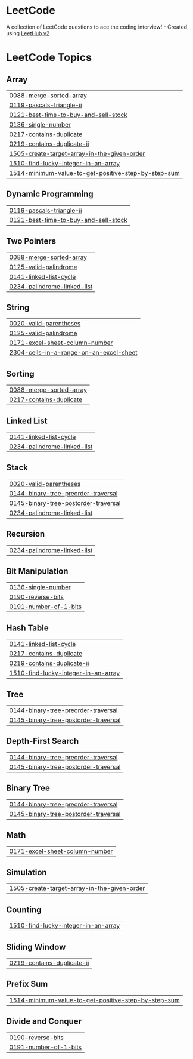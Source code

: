 # LeetCode
A collection of LeetCode questions to ace the coding interview! - Created using [LeetHub v2](https://github.com/arunbhardwaj/LeetHub-2.0)

<!---LeetCode Topics Start-->
# LeetCode Topics
## Array
|  |
| ------- |
| [0088-merge-sorted-array](https://github.com/Alligator1506/LeetCode/tree/master/0088-merge-sorted-array) |
| [0119-pascals-triangle-ii](https://github.com/Alligator1506/LeetCode/tree/master/0119-pascals-triangle-ii) |
| [0121-best-time-to-buy-and-sell-stock](https://github.com/Alligator1506/LeetCode/tree/master/0121-best-time-to-buy-and-sell-stock) |
| [0136-single-number](https://github.com/Alligator1506/LeetCode/tree/master/0136-single-number) |
| [0217-contains-duplicate](https://github.com/Alligator1506/LeetCode/tree/master/0217-contains-duplicate) |
| [0219-contains-duplicate-ii](https://github.com/Alligator1506/LeetCode/tree/master/0219-contains-duplicate-ii) |
| [1505-create-target-array-in-the-given-order](https://github.com/Alligator1506/LeetCode/tree/master/1505-create-target-array-in-the-given-order) |
| [1510-find-lucky-integer-in-an-array](https://github.com/Alligator1506/LeetCode/tree/master/1510-find-lucky-integer-in-an-array) |
| [1514-minimum-value-to-get-positive-step-by-step-sum](https://github.com/Alligator1506/LeetCode/tree/master/1514-minimum-value-to-get-positive-step-by-step-sum) |
## Dynamic Programming
|  |
| ------- |
| [0119-pascals-triangle-ii](https://github.com/Alligator1506/LeetCode/tree/master/0119-pascals-triangle-ii) |
| [0121-best-time-to-buy-and-sell-stock](https://github.com/Alligator1506/LeetCode/tree/master/0121-best-time-to-buy-and-sell-stock) |
## Two Pointers
|  |
| ------- |
| [0088-merge-sorted-array](https://github.com/Alligator1506/LeetCode/tree/master/0088-merge-sorted-array) |
| [0125-valid-palindrome](https://github.com/Alligator1506/LeetCode/tree/master/0125-valid-palindrome) |
| [0141-linked-list-cycle](https://github.com/Alligator1506/LeetCode/tree/master/0141-linked-list-cycle) |
| [0234-palindrome-linked-list](https://github.com/Alligator1506/LeetCode/tree/master/0234-palindrome-linked-list) |
## String
|  |
| ------- |
| [0020-valid-parentheses](https://github.com/Alligator1506/LeetCode/tree/master/0020-valid-parentheses) |
| [0125-valid-palindrome](https://github.com/Alligator1506/LeetCode/tree/master/0125-valid-palindrome) |
| [0171-excel-sheet-column-number](https://github.com/Alligator1506/LeetCode/tree/master/0171-excel-sheet-column-number) |
| [2304-cells-in-a-range-on-an-excel-sheet](https://github.com/Alligator1506/LeetCode/tree/master/2304-cells-in-a-range-on-an-excel-sheet) |
## Sorting
|  |
| ------- |
| [0088-merge-sorted-array](https://github.com/Alligator1506/LeetCode/tree/master/0088-merge-sorted-array) |
| [0217-contains-duplicate](https://github.com/Alligator1506/LeetCode/tree/master/0217-contains-duplicate) |
## Linked List
|  |
| ------- |
| [0141-linked-list-cycle](https://github.com/Alligator1506/LeetCode/tree/master/0141-linked-list-cycle) |
| [0234-palindrome-linked-list](https://github.com/Alligator1506/LeetCode/tree/master/0234-palindrome-linked-list) |
## Stack
|  |
| ------- |
| [0020-valid-parentheses](https://github.com/Alligator1506/LeetCode/tree/master/0020-valid-parentheses) |
| [0144-binary-tree-preorder-traversal](https://github.com/Alligator1506/LeetCode/tree/master/0144-binary-tree-preorder-traversal) |
| [0145-binary-tree-postorder-traversal](https://github.com/Alligator1506/LeetCode/tree/master/0145-binary-tree-postorder-traversal) |
| [0234-palindrome-linked-list](https://github.com/Alligator1506/LeetCode/tree/master/0234-palindrome-linked-list) |
## Recursion
|  |
| ------- |
| [0234-palindrome-linked-list](https://github.com/Alligator1506/LeetCode/tree/master/0234-palindrome-linked-list) |
## Bit Manipulation
|  |
| ------- |
| [0136-single-number](https://github.com/Alligator1506/LeetCode/tree/master/0136-single-number) |
| [0190-reverse-bits](https://github.com/Alligator1506/LeetCode/tree/master/0190-reverse-bits) |
| [0191-number-of-1-bits](https://github.com/Alligator1506/LeetCode/tree/master/0191-number-of-1-bits) |
## Hash Table
|  |
| ------- |
| [0141-linked-list-cycle](https://github.com/Alligator1506/LeetCode/tree/master/0141-linked-list-cycle) |
| [0217-contains-duplicate](https://github.com/Alligator1506/LeetCode/tree/master/0217-contains-duplicate) |
| [0219-contains-duplicate-ii](https://github.com/Alligator1506/LeetCode/tree/master/0219-contains-duplicate-ii) |
| [1510-find-lucky-integer-in-an-array](https://github.com/Alligator1506/LeetCode/tree/master/1510-find-lucky-integer-in-an-array) |
## Tree
|  |
| ------- |
| [0144-binary-tree-preorder-traversal](https://github.com/Alligator1506/LeetCode/tree/master/0144-binary-tree-preorder-traversal) |
| [0145-binary-tree-postorder-traversal](https://github.com/Alligator1506/LeetCode/tree/master/0145-binary-tree-postorder-traversal) |
## Depth-First Search
|  |
| ------- |
| [0144-binary-tree-preorder-traversal](https://github.com/Alligator1506/LeetCode/tree/master/0144-binary-tree-preorder-traversal) |
| [0145-binary-tree-postorder-traversal](https://github.com/Alligator1506/LeetCode/tree/master/0145-binary-tree-postorder-traversal) |
## Binary Tree
|  |
| ------- |
| [0144-binary-tree-preorder-traversal](https://github.com/Alligator1506/LeetCode/tree/master/0144-binary-tree-preorder-traversal) |
| [0145-binary-tree-postorder-traversal](https://github.com/Alligator1506/LeetCode/tree/master/0145-binary-tree-postorder-traversal) |
## Math
|  |
| ------- |
| [0171-excel-sheet-column-number](https://github.com/Alligator1506/LeetCode/tree/master/0171-excel-sheet-column-number) |
## Simulation
|  |
| ------- |
| [1505-create-target-array-in-the-given-order](https://github.com/Alligator1506/LeetCode/tree/master/1505-create-target-array-in-the-given-order) |
## Counting
|  |
| ------- |
| [1510-find-lucky-integer-in-an-array](https://github.com/Alligator1506/LeetCode/tree/master/1510-find-lucky-integer-in-an-array) |
## Sliding Window
|  |
| ------- |
| [0219-contains-duplicate-ii](https://github.com/Alligator1506/LeetCode/tree/master/0219-contains-duplicate-ii) |
## Prefix Sum
|  |
| ------- |
| [1514-minimum-value-to-get-positive-step-by-step-sum](https://github.com/Alligator1506/LeetCode/tree/master/1514-minimum-value-to-get-positive-step-by-step-sum) |
## Divide and Conquer
|  |
| ------- |
| [0190-reverse-bits](https://github.com/Alligator1506/LeetCode/tree/master/0190-reverse-bits) |
| [0191-number-of-1-bits](https://github.com/Alligator1506/LeetCode/tree/master/0191-number-of-1-bits) |
<!---LeetCode Topics End-->